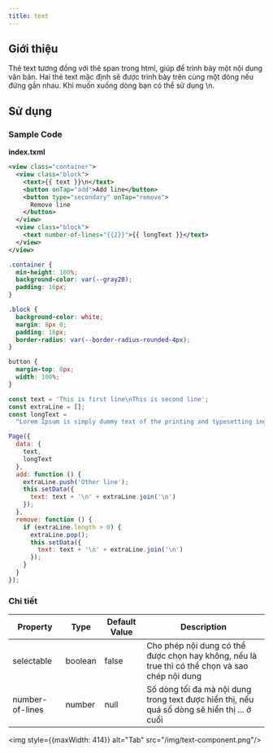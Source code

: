 ```yaml
---
title: text
---
```


## Giới thiệu

Thẻ text tương đồng với thẻ span trong html, giúp để trình bày một nội dung văn bản. Hai thẻ text mặc định sẽ được trình bày trên cùng một dòng nếu đứng gần nhau. Khi muốn xuống dòng bạn có thể sử dụng \n.

## Sử dụng

### Sample Code

**index.txml**

```xml
<view class="container">
  <view class="block">
    <text>{{ text }}\n</text>
    <button onTap="add">Add line</button>
    <button type="secondary" onTap="remove">
      Remove line
    </button>
  </view>
  <view class="block">
    <text number-of-lines="{{2}}">{{ longText }}</text>
  </view>
</view>
```

```css
.container {
  min-height: 100%;
  background-color: var(--gray20);
  padding: 16px;
}

.block {
  background-color: white;
  margin: 8px 0;
  padding: 16px;
  border-radius: var(--border-radius-rounded-4px);
}

button {
  margin-top: 8px;
  width: 100%;
}
```

```js
const text = 'This is first line\nThis is second line';
const extraLine = [];
const longText =
  "Lorem Ipsum is simply dummy text of the printing and typesetting industry. Lorem Ipsum has been the industry's standard dummy text ever since the 1500s, when an unknown printer took a galley of type and scrambled it to make a type specimen book. It has survived not only five centuries, but also the leap into electronic typesetting, remaining essentially unchanged. It was popularised in the 1960s with the release of Letraset sheets containing Lorem Ipsum passages, and more recently with desktop publishing software like Aldus PageMaker including versions of Lorem Ipsum.";

Page({
  data: {
    text,
    longText
  },
  add: function () {
    extraLine.push('Other line');
    this.setData({
      text: text + '\n' + extraLine.join('\n')
    });
  },
  remove: function () {
    if (extraLine.length > 0) {
      extraLine.pop();
      this.setData({
        text: text + '\n' + extraLine.join('\n')
      });
    }
  }
});
```

### Chi tiết

| Property        | Type    | Default Value | Description                                                                                    |
| --------------- | ------- | ------------- | ---------------------------------------------------------------------------------------------- |
| selectable      | boolean | false         | Cho phép nội dung có thể được chọn hay không, nếu là true thì có thể chọn và sao chép nội dung |
| number-of-lines | number  | null          | Số dòng tối đa mà nội dung trong text được hiển thị, nếu quá số dòng sẽ hiển thị ... ở cuối    |

<img style={{maxWidth: 414}} alt="Tab" src="/img/text-component.png"/>
